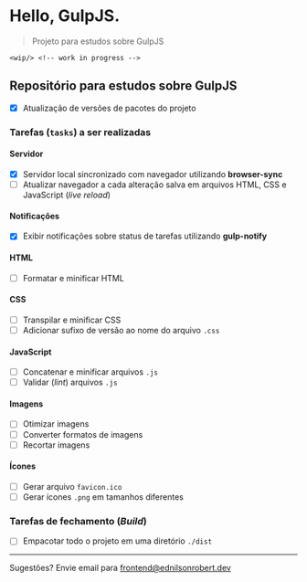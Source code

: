 # Hello, GulpJS.

> Projeto para estudos sobre GulpJS

`<wip/> <!-- work in progress -->`

## Repositório para estudos sobre GulpJS

  - [x] Atualização de versões de pacotes do projeto


### Tarefas (`tasks`) a ser realizadas

#### Servidor

  - [x] Servidor local sincronizado com navegador utilizando **browser-sync**
  - [ ] Atualizar navegador a cada alteração salva em arquivos HTML, CSS e JavaScript (_live reload_)

#### Notificações

  - [x] Exibir notificações sobre status de tarefas utilizando **gulp-notify**

#### HTML

  - [ ] Formatar e minificar HTML

#### CSS

  - [ ] Transpilar e minificar CSS
  - [ ] Adicionar sufixo de versão ao nome do arquivo `.css`

#### JavaScript

  - [ ] Concatenar e minificar arquivos `.js`
  - [ ] Validar (_lint_) arquivos `.js`

#### Imagens

  - [ ] Otimizar imagens
  - [ ] Converter formatos de imagens
  - [ ] Recortar imagens

#### Ícones

  - [ ] Gerar arquivo `favicon.ico`
  - [ ] Gerar ícones `.png` em tamanhos diferentes

### Tarefas de fechamento (_Build_)

  - [ ] Empacotar todo o projeto em uma diretório `./dist`

---

Sugestões? Envie email para <frontend@ednilsonrobert.dev>
